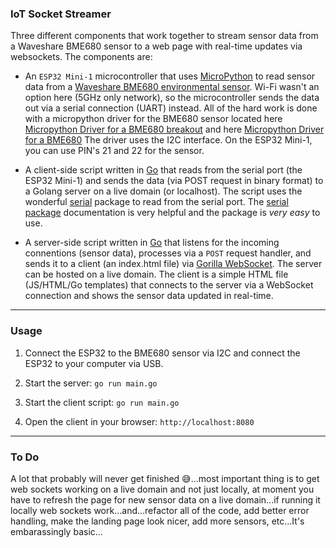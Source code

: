 ### IoT Socket Streamer

Three different components that work together to stream sensor data from a Waveshare BME680 sensor to a web page with real-time updates via websockets. The components are:

- An `ESP32 Mini-1` microcontroller that uses [MicroPython](https://micropython.org) to read sensor data from a [Waveshare BME680 environmental sensor](https://www.waveshare.com/wiki/Bme680#:~:text=Overview.%20A%20tiny%20sensor%20breakout%20with%20bme680,also%20is%20compatible%20with%203.3V/5V%20voltage%20levels.). Wi-Fi wasn't an option here (5GHz only network), so the microcontroller sends the data out via a serial connection (UART) instead. All of the hard work is done with a micropython driver for the BME680 sensor located here [Micropython Driver for a BME680 breakout](https://github.com/adafruit/Adafruit_BME680) and here [Micropython Driver for a BME680](https://github.com/robert-hh/BME680-Micropython) The driver uses the I2C interface. On the ESP32 Mini-1, you can use PIN's 21 and 22 for the sensor.
  
- A client-side script written in [Go](https://go.dev) that reads from the serial port (the ESP32 Mini-1) and sends the data (via POST request in binary format) to a Golang server on a live domain (or localhost). The script uses the wonderful [serial](https://github.com/bugst/go-serial) package to read from the serial port. The [serial package](https://pkg.go.dev/go.bug.st/serial) documentation is very helpful and the package is *very easy* to use.

- A server-side script written in [Go](https://go.dev) that listens for the incoming connentions (sensor data), processes via a `POST` request handler, and sends it to a client (an index.html file) via [Gorilla WebSocket](https://github.com/gorilla/websocket). The server can be hosted on a live domain. The client is a simple HTML file (JS/HTML/Go templates) that connects to the server via a WebSocket connection and shows the sensor data updated in real-time.

---

### Usage

1. Connect the ESP32 to the BME680 sensor via I2C and connect the ESP32 to your computer via USB.

2. Start the server: `go run main.go`

3. Start the client script: `go run main.go`

4. Open the client in your browser: `http://localhost:8080`


---

### To Do

A lot that probably will never get finished 😅...most important thing is to get web sockets working on a live domain and not just locally, at moment you have to refresh the page for new sensor data on a live domain...if running it locally web sockets work...and...refactor all of the code, add better error handling, make the landing page look nicer, add more sensors, etc...It's embarassingly basic...
